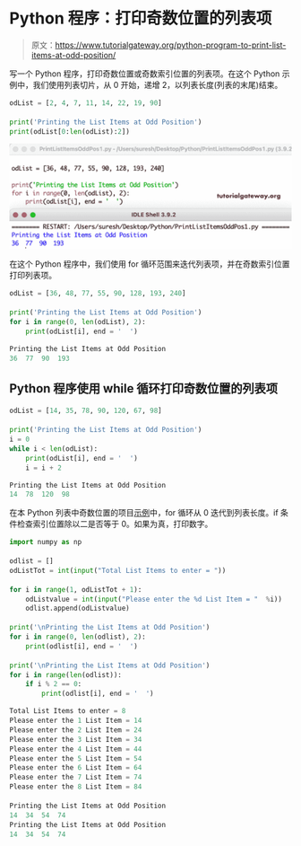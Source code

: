 # Python 程序：打印奇数位置的列表项

> 原文：<https://www.tutorialgateway.org/python-program-to-print-list-items-at-odd-position/>

写一个 Python 程序，打印奇数位置或奇数索引位置的列表项。在这个 Python 示例中，我们使用列表切片，从 0 开始，递增 2，以列表长度(列表的末尾)结束。

```py
odList = [2, 4, 7, 11, 14, 22, 19, 90]

print('Printing the List Items at Odd Position')
print(odList[0:len(odList):2])
```

![Python Program to Print List Items at Odd Position](img/1e24e683d30727ff5136390ef94dde7f.png)

在这个 Python 程序中，我们使用 for 循环范围来迭代列表项，并在奇数索引位置打印列表项。

```py
odList = [36, 48, 77, 55, 90, 128, 193, 240]

print('Printing the List Items at Odd Position')
for i in range(0, len(odList), 2):
    print(odList[i], end = '  ')
```

```py
Printing the List Items at Odd Position
36  77  90  193 
```

## Python 程序使用 while 循环打印奇数位置的列表项

```py
odList = [14, 35, 78, 90, 120, 67, 98]

print('Printing the List Items at Odd Position')
i = 0
while i < len(odList):
    print(odList[i], end = '  ')
    i = i + 2
```

```py
Printing the List Items at Odd Position
14  78  120  98 
```

在本 Python 列表中奇数位置的项目[示例](https://www.tutorialgateway.org/python-programming-examples/)中，for 循环从 0 迭代到列表长度。if 条件检查索引位置除以二是否等于 0。如果为真，打印数字。

```py
import numpy as np

odlist = []
odListTot = int(input("Total List Items to enter = "))

for i in range(1, odListTot + 1):
    odListvalue = int(input("Please enter the %d List Item = "  %i))
    odlist.append(odListvalue)

print('\nPrinting the List Items at Odd Position')
for i in range(0, len(odlist), 2):
    print(odlist[i], end = '  ')

print('\nPrinting the List Items at Odd Position')
for i in range(len(odlist)):
    if i % 2 == 0:
        print(odlist[i], end = '  ')
```

```py
Total List Items to enter = 8
Please enter the 1 List Item = 14
Please enter the 2 List Item = 24
Please enter the 3 List Item = 34
Please enter the 4 List Item = 44
Please enter the 5 List Item = 54
Please enter the 6 List Item = 64
Please enter the 7 List Item = 74
Please enter the 8 List Item = 84

Printing the List Items at Odd Position
14  34  54  74  
Printing the List Items at Odd Position
14  34  54  74 
```